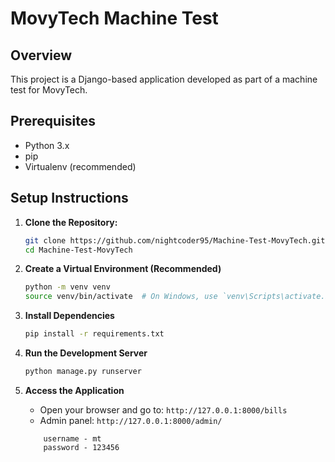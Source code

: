 # MovyTech Machine Test

## Overview

This project is a Django-based application developed as part of a machine test for MovyTech.

## Prerequisites

- Python 3.x
- pip
- Virtualenv (recommended)

## Setup Instructions

1. **Clone the Repository:**
   ```bash
   git clone https://github.com/nightcoder95/Machine-Test-MovyTech.git
   cd Machine-Test-MovyTech

2. **Create a Virtual Environment (Recommended)**
   ```bash
   python -m venv venv
   source venv/bin/activate  # On Windows, use `venv\Scripts\activate.bat`
   ```

3. **Install Dependencies**
   ```bash
   pip install -r requirements.txt
   ```

4. **Run the Development Server**
   ```bash
   python manage.py runserver
   ```

5. **Access the Application**
   - Open your browser and go to: `http://127.0.0.1:8000/bills`
   - Admin panel: `http://127.0.0.1:8000/admin/`
    ``` 
        username - mt
        password - 123456
     ```

